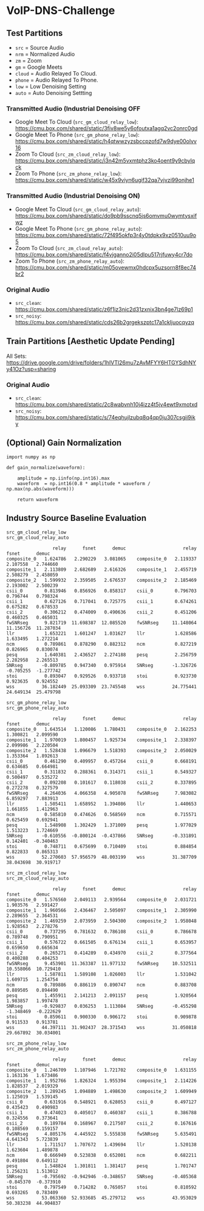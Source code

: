 # VoIP-DNS-Challenge

## Test Partitions

- `src` = Source Audio
- `nrm` = Normalized Audio
- `zm`  = Zoom
- `gm`  = Google Meets
- `cloud` = Audio Relayed To Cloud.
- `phone` = Audio Relayed To Phone.
- `low` = Low Denoising Setting
- `auto` = Auto Denoising Settting

### Transmitted Audio (Industrial Denoising OFF
- Google Meet To Cloud (`src_gm_cloud_relay_low`):<br>https://cmu.box.com/shared/static/3fiv8we5y6ofoutxa1agq2vc2onrc0gd
- Google Meet To Phone (`src_gm_phone_relay_low`):<br>https://cmu.box.com/shared/static/h4qtwwzyzsbccpzofd7w9dye00olvv16
- Zoom To Cloud (`src_zm_cloud_relay_low`):<br>https://cmu.box.com/shared/static/i3n42m5vxmtphz3ko4oent9y9cbylqck
- Zoom To Phone (`src_zm_phone_relay_low`):<br>https://cmu.box.com/shared/static/w45x9viyn6ugif32qa7vjvzi99onjhe1

### Transmitted Audio (Industrial Denoising ON)
- Google Meet To Cloud (`src_gm_cloud_relay_auto`):<br>https://cmu.box.com/shared/static/do9pb9sscnq5js6omvmu0wymtysxifwz
- Google Meet To Phone (`src_gm_phone_relay_auto`):<br>https://cmu.box.com/shared/static/72f495okfp3r4y0tdpkx9xz0510uu9o5
- Zoom To Cloud (`src_zm_cloud_relay_auto`):<br>https://cmu.box.com/shared/static/f4vjganno2i05dlpu517rjfuwy4cr7do
- Zoom To Phone (`src_zm_phone_relay_auto`):<br>https://cmu.box.com/shared/static/m05ovewmx0hdcpx5uzsorn8f8ec74br2

### Original Audio

- `src_clean`: https://cmu.box.com/shared/static/z6f1iz3nic2d31zxnix3bn4ge7lz69p1
- `src_noisy`: https://cmu.box.com/shared/static/cds26b2grgekszptc17a1ckljuocqyzq

## Train Partitions [Aesthetic Update Pending]

All Sets:
https://drive.google.com/drive/folders/1hIVTl26mu7zAvMFYY6HTGYSdhNYy41Oz?usp=sharing

### Original Audio

- `src_clean`: https://cmu.box.com/shared/static/2c8wabvnh10j4izz4t5jv4ewt9xmotxd
- `src_noisy`: https://cmu.box.com/shared/static/s/74eqhujlzubq8q4qp0ju307csgii9iky

## (Optional) Gain Normalization

```
import numpy as np

def gain_normalize(waveform):

    amplitude = np.iinfo(np.int16).max
    waveform  = np.int16(0.8 * amplitude * waveform / np.max(np.abs(waveform)))

    return waveform
```

## Industry Source Baseline Evaluation

```
src_gm_cloud_relay_low                          src_gm_cloud_relay_auto

                 relay      fsnet      demuc                     relay      fsnet      demuc
composite_0   1.624786   2.290229   3.081065    composite_0   2.119337   2.107558   2.744660
composite_1   2.113809   2.682689   2.616326    composite_1   2.455719   2.508279   2.458059
composite_2   1.599932   2.359505   2.676537    composite_2   2.185469   2.193002   2.500239
csii_0        0.813946   0.856926   0.858317    csii_0        0.796703   0.796744   0.798324
csii_1        0.627126   0.717041   0.725775    csii_1        0.674261   0.675282   0.678533
csii_2        0.306212   0.474009   0.490636    csii_2        0.451206   0.460325   0.465031
fwSNRseg      9.821719  11.698387  12.085520    fwSNRseg     11.148064  11.156726  11.287034
llr           1.653221   1.601247   1.031627    llr           1.628586   1.633495   1.272214
ncm           0.789861   0.878290   0.882312    ncm           0.827219   0.826965   0.830074
pesq          1.640381   2.436527   2.274188    pesq          2.256759   2.282958   2.265513
SNRseg       -0.809785   0.947340   0.975914    SNRseg       -1.326726  -0.705255  -1.277742
stoi          0.893047   0.929526   0.933718    stoi          0.923730   0.923635   0.924552
wss          36.182449  25.093309  23.745548    wss          24.775441  24.649134  25.479798

src_gm_phone_relay_low                          src_gm_phone_relay_auto

                 relay      fsnet      demuc                     relay      fsnet      demuc
composite_0   1.643514   1.120086   1.780431    composite_0   2.162253   1.300821   2.099590
composite_1   1.970019   1.800457   1.925734    composite_1   2.338397   2.099986   2.220504
composite_2   1.528438   1.096679   1.518393    composite_2   2.050029   1.353364   1.892613
csii_0        0.461290   0.409957   0.457264    csii_0        0.668191   0.634685   0.664981
csii_1        0.311832   0.288361   0.314371    csii_1        0.549327   0.500497   0.535272
csii_2        0.092208   0.101617   0.118038    csii_2        0.337895   0.272278   0.327579
fwSNRseg      4.264036   4.066358   4.905078    fwSNRseg      7.983082   6.859297   7.883913
llr           1.505411   1.658952   1.394086    llr           1.440653   1.661855   1.412963
ncm           0.585810   0.474626   0.568569    ncm           0.715571   0.625459   0.692941
pesq          1.548908   1.302429   1.371009    pesq          1.977029   1.513223   1.724669
SNRseg       -0.610556  -0.800124  -0.437866    SNRseg       -0.331891   0.142401  -0.340463
stoi          0.748711   0.675699   0.710409    stoi          0.884854   0.822833   0.865313
wss          52.270603  57.956579  48.003199    wss          31.387709  38.043698  30.919717

src_zm_cloud_relay_low                          src_zm_cloud_relay_auto

                 relay      fsnet      demuc                     relay      fsnet      demuc
composite_0   1.576560   2.049113   2.939564    composite_0   2.031721   1.903576   2.591427
composite_1   1.960566   2.436467   2.505097    composite_1   2.305990   2.289655   2.364531
composite_2   1.469259   2.073959   2.504300    composite_2   1.958048   1.928563   2.278276
csii_0        0.737295   0.781632   0.786108    csii_0        0.786678   0.789748   0.790951
csii_1        0.576722   0.661505   0.676134    csii_1        0.653957   0.659650   0.665634
csii_2        0.265271   0.414289   0.434970    csii_2        0.377564   0.400288   0.404253
fwSNRseg      9.453901  11.363387  11.977132    fwSNRseg     10.532511  10.558066  10.729410
llr           1.587811   1.589108   1.026003    llr           1.531042   1.609715   1.254754
ncm           0.789886   0.886119   0.890747    ncm           0.883708   0.889505   0.894490
pesq          1.455911   2.141213   2.091157    pesq          1.920564   1.983857   1.997478
SNRseg       -0.929837   0.036253   1.113084    SNRseg       -0.455298  -1.348469  -0.222629
stoi          0.859611   0.900330   0.906172    stoi          0.909878   0.911533   0.913781
wss          44.397111  31.902437  28.371543    wss          31.050818  29.667892  30.034001

src_zm_phone_relay_low                          src_zm_phone_relay_auto

                 relay      fsnet      demuc                     relay      fsnet      demuc
composite_0   1.246709   1.107946   1.721702    composite_0   1.631155   1.163136   1.673486
composite_1   1.952766   1.826324   1.955394    composite_1   2.114226   1.828537   2.019329
composite_2   1.289245   1.094889   1.498630    composite_2   1.609949   1.125019   1.539145
csii_0        0.631916   0.548921   0.628053    csii_0        0.497127   0.435423   0.490983
csii_1        0.474023   0.405017   0.460387    csii_1        0.386788   0.324556   0.373641
csii_2        0.189784   0.168967   0.217507    csii_2        0.167616   0.108569   0.159157
fwSNRseg      4.805176   4.445922   5.555838    fwSNRseg      5.635491   4.641343   5.723839
llr           1.711517   1.707672   1.439694    llr           1.520138   1.623604   1.489878
ncm           0.666949   0.523838   0.652001    ncm           0.682211   0.491804   0.649112
pesq          1.548824   1.301811   1.381417    pesq          1.701747   1.256231   1.513012
SNRseg       -0.795692  -0.942946  -0.348657    SNRseg       -0.405368  -0.845370  -0.373910
stoi          0.797549   0.714282   0.765057    stoi          0.810592   0.693265   0.783409
wss          53.063360  52.933685  45.279712    wss          43.953029  50.383238  44.904837
```
